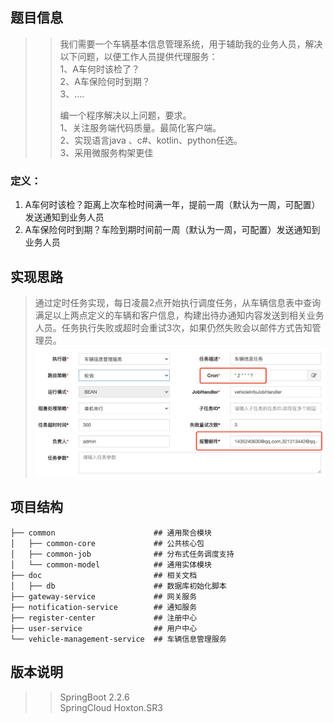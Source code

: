 ## 题目信息
>>我们需要一个车辆基本信息管理系统，用于辅助我的业务人员，解决以下问题，以便工作人员提供代理服务：  
>>  1、A车何时该检了？  
>>  2、A车保险何时到期？  
>>  3、....  
>>  
>>  编一个程序解决以上问题，要求。  
>>  1、关注服务端代码质量。最简化客户端。    
>>  2、实现语言java 、c#、kotlin、python任选。  
>>  3、采用微服务构架更佳  

### 定义：  
1. A车何时该检？距离上次车检时间满一年，提前一周（默认为一周，可配置）发送通知到业务人员  
2. A车保险何时到期？车险到期时间前一周（默认为一周，可配置）发送通知到业务人员      

## 实现思路
> 通过定时任务实现，每日凌晨2点开始执行调度任务，从车辆信息表中查询满足以上两点定义的车辆和客户信息，构建出待办通知内容发送到相关业务人员。任务执行失败或超时会重试3次，如果仍然失败会以邮件方式告知管理员。
![image](./doc/material/job-config.png)

## 项目结构
```shell script
├── common                      ## 通用聚合模块
│   ├── common-core             ## 公共核心包
│   ├── common-job              ## 分布式任务调度支持
│   └── common-model            ## 通用实体模块
├── doc                         ## 相关文档
│   ├── db                      ## 数据库初始化脚本
├── gateway-service             ## 网关服务
├── notification-service        ## 通知服务 
├── register-center             ## 注册中心
├── user-service                ## 用户中心
└── vehicle-management-service  ## 车辆信息管理服务
```

## 版本说明
>> SpringBoot 2.2.6  
>> SpringCloud Hoxton.SR3